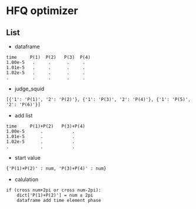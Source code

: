 # HFQ optimizer

## List

- dataframe
```
time     P(1)  P(2)   P(3)  P(4)
1.00e-5   .     .      .     .
1.01e-5   .     .      .     .
1.02e-5   .     .      .     .
.         .     .      .     .
```

- judge_squid
```
[{'1': 'P(1)', '2': 'P(2)'}, {'1': 'P(3)', '2': 'P(4)'}, {'1': 'P(5)', '2': 'P(6)'}]
```

- add list

```
time     P(1)+P(2)   P(3)+P(4)
1.00e-5      .           .
1.01e-5      .           .
1.02e-5      .           .
.            .           .
```

- start value
```
{'P(1)+P(2)' : num, 'P(3)+P(4)' : num}
```

- calulation

```
if (cross num+2pi or cross num-2pi):
    dict['P(1)+P(2)'] = num ± 2pi
    dataframe add time element phase
    
```
